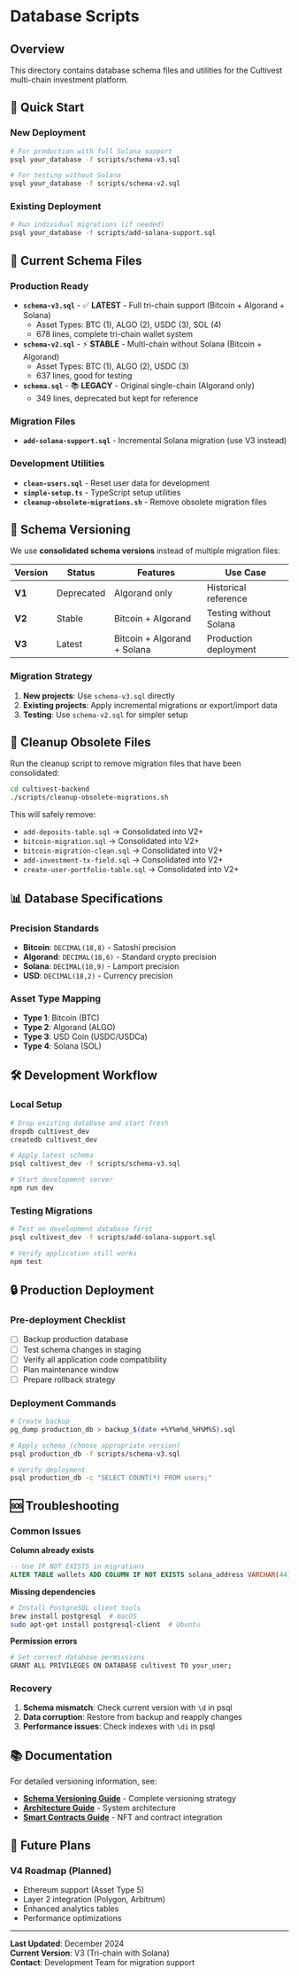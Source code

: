 # Database Scripts

## Overview

This directory contains database schema files and utilities for the Cultivest multi-chain investment platform.

## 🚀 Quick Start

### New Deployment
```bash
# For production with full Solana support
psql your_database -f scripts/schema-v3.sql

# For testing without Solana
psql your_database -f scripts/schema-v2.sql
```

### Existing Deployment
```bash
# Run individual migrations (if needed)
psql your_database -f scripts/add-solana-support.sql
```

## 📁 Current Schema Files

### Production Ready
- **`schema-v3.sql`** - ✅ **LATEST** - Full tri-chain support (Bitcoin + Algorand + Solana)
  - Asset Types: BTC (1), ALGO (2), USDC (3), SOL (4)
  - 678 lines, complete tri-chain wallet system
- **`schema-v2.sql`** - ⚡ **STABLE** - Multi-chain without Solana (Bitcoin + Algorand)
  - Asset Types: BTC (1), ALGO (2), USDC (3)
  - 637 lines, good for testing
- **`schema.sql`** - 📚 **LEGACY** - Original single-chain (Algorand only)
  - 349 lines, deprecated but kept for reference

### Migration Files
- **`add-solana-support.sql`** - Incremental Solana migration (use V3 instead)

### Development Utilities
- **`clean-users.sql`** - Reset user data for development
- **`simple-setup.ts`** - TypeScript setup utilities
- **`cleanup-obsolete-migrations.sh`** - Remove obsolete migration files

## 🔄 Schema Versioning

We use **consolidated schema versions** instead of multiple migration files:

| Version | Status | Features | Use Case |
|---------|--------|----------|----------|
| **V1** | Deprecated | Algorand only | Historical reference |
| **V2** | Stable | Bitcoin + Algorand | Testing without Solana |
| **V3** | Latest | Bitcoin + Algorand + Solana | Production deployment |

### Migration Strategy
1. **New projects**: Use `schema-v3.sql` directly
2. **Existing projects**: Apply incremental migrations or export/import data
3. **Testing**: Use `schema-v2.sql` for simpler setup

## 🧹 Cleanup Obsolete Files

Run the cleanup script to remove migration files that have been consolidated:

```bash
cd cultivest-backend
./scripts/cleanup-obsolete-migrations.sh
```

This will safely remove:
- `add-deposits-table.sql` → Consolidated into V2+
- `bitcoin-migration.sql` → Consolidated into V2+
- `bitcoin-migration-clean.sql` → Consolidated into V2+
- `add-investment-tx-field.sql` → Consolidated into V2+
- `create-user-portfolio-table.sql` → Consolidated into V2+

## 📊 Database Specifications

### Precision Standards
- **Bitcoin**: `DECIMAL(18,8)` - Satoshi precision
- **Algorand**: `DECIMAL(18,6)` - Standard crypto precision  
- **Solana**: `DECIMAL(18,9)` - Lamport precision
- **USD**: `DECIMAL(18,2)` - Currency precision

### Asset Type Mapping
- **Type 1**: Bitcoin (BTC) 
- **Type 2**: Algorand (ALGO)
- **Type 3**: USD Coin (USDC/USDCa)
- **Type 4**: Solana (SOL)

## 🛠️ Development Workflow

### Local Setup
```bash
# Drop existing database and start fresh
dropdb cultivest_dev
createdb cultivest_dev

# Apply latest schema
psql cultivest_dev -f scripts/schema-v3.sql

# Start development server
npm run dev
```

### Testing Migrations
```bash
# Test on development database first
psql cultivest_dev -f scripts/add-solana-support.sql

# Verify application still works
npm test
```

## 🔒 Production Deployment

### Pre-deployment Checklist
- [ ] Backup production database
- [ ] Test schema changes in staging
- [ ] Verify all application code compatibility
- [ ] Plan maintenance window
- [ ] Prepare rollback strategy

### Deployment Commands
```bash
# Create backup
pg_dump production_db > backup_$(date +%Y%m%d_%H%M%S).sql

# Apply schema (choose appropriate version)
psql production_db -f scripts/schema-v3.sql

# Verify deployment
psql production_db -c "SELECT COUNT(*) FROM users;"
```

## 🆘 Troubleshooting

### Common Issues

**Column already exists**
```sql
-- Use IF NOT EXISTS in migrations
ALTER TABLE wallets ADD COLUMN IF NOT EXISTS solana_address VARCHAR(44);
```

**Missing dependencies**
```bash
# Install PostgreSQL client tools
brew install postgresql  # macOS
sudo apt-get install postgresql-client  # Ubuntu
```

**Permission errors**
```bash
# Set correct database permissions
GRANT ALL PRIVILEGES ON DATABASE cultivest TO your_user;
```

### Recovery
1. **Schema mismatch**: Check current version with `\d` in psql
2. **Data corruption**: Restore from backup and reapply changes
3. **Performance issues**: Check indexes with `\di` in psql

## 📚 Documentation

For detailed versioning information, see:
- **[Schema Versioning Guide](../docs/SCHEMA_VERSIONING.md)** - Complete versioning strategy
- **[Architecture Guide](../docs/ALGORAND_ARCHITECTURE.md)** - System architecture
- **[Smart Contracts Guide](../docs/SMART_CONTRACTS_GUIDE.md)** - NFT and contract integration

## 🚧 Future Plans

### V4 Roadmap (Planned)
- Ethereum support (Asset Type 5)
- Layer 2 integration (Polygon, Arbitrum)
- Enhanced analytics tables
- Performance optimizations

---

**Last Updated**: December 2024  
**Current Version**: V3 (Tri-chain with Solana)  
**Contact**: Development Team for migration support